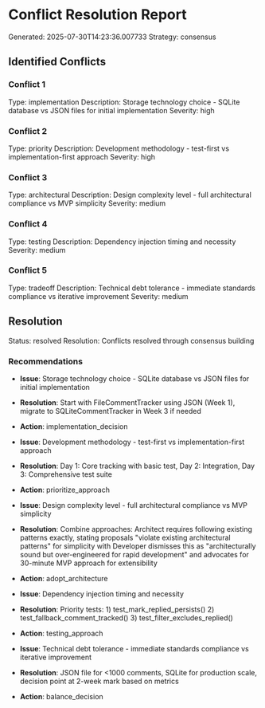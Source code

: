 # Conflict Resolution Report

Generated: 2025-07-30T14:23:36.007733
Strategy: consensus

## Identified Conflicts

### Conflict 1
Type: implementation
Description: Storage technology choice - SQLite database vs JSON files for initial implementation
Severity: high

### Conflict 2
Type: priority
Description: Development methodology - test-first vs implementation-first approach
Severity: high

### Conflict 3
Type: architectural
Description: Design complexity level - full architectural compliance vs MVP simplicity
Severity: medium

### Conflict 4
Type: testing
Description: Dependency injection timing and necessity
Severity: medium

### Conflict 5
Type: tradeoff
Description: Technical debt tolerance - immediate standards compliance vs iterative improvement
Severity: medium


## Resolution

Status: resolved
Resolution: Conflicts resolved through consensus building

### Recommendations

- **Issue**: Storage technology choice - SQLite database vs JSON files for initial implementation
- **Resolution**: Start with FileCommentTracker using JSON (Week 1), migrate to SQLiteCommentTracker in Week 3 if needed
- **Action**: implementation_decision

- **Issue**: Development methodology - test-first vs implementation-first approach
- **Resolution**: Day 1: Core tracking with basic test, Day 2: Integration, Day 3: Comprehensive test suite
- **Action**: prioritize_approach

- **Issue**: Design complexity level - full architectural compliance vs MVP simplicity
- **Resolution**: Combine approaches: Architect requires following existing patterns exactly, stating proposals "violate existing architectural patterns" for simplicity with Developer dismisses this as "architecturally sound but over-engineered for rapid development" and advocates for 30-minute MVP approach for extensibility
- **Action**: adopt_architecture

- **Issue**: Dependency injection timing and necessity
- **Resolution**: Priority tests: 1) test_mark_replied_persists() 2) test_fallback_comment_tracked() 3) test_filter_excludes_replied()
- **Action**: testing_approach

- **Issue**: Technical debt tolerance - immediate standards compliance vs iterative improvement
- **Resolution**: JSON file for <1000 comments, SQLite for production scale, decision point at 2-week mark based on metrics
- **Action**: balance_decision

